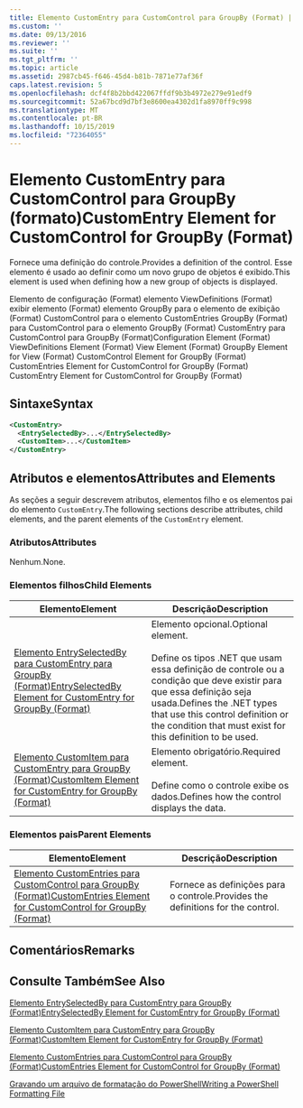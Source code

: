 ```yaml
---
title: Elemento CustomEntry para CustomControl para GroupBy (Format) | Microsoft Docs
ms.custom: ''
ms.date: 09/13/2016
ms.reviewer: ''
ms.suite: ''
ms.tgt_pltfrm: ''
ms.topic: article
ms.assetid: 2987cb45-f646-45d4-b81b-7871e77af36f
caps.latest.revision: 5
ms.openlocfilehash: dcf4f8b2bbd422067ffdf9b3b4972e279e91edf9
ms.sourcegitcommit: 52a67bcd9d7bf3e8600ea4302d1fa8970ff9c998
ms.translationtype: MT
ms.contentlocale: pt-BR
ms.lasthandoff: 10/15/2019
ms.locfileid: "72364055"
---
```

# <a name="customentry-element-for-customcontrol-for-groupby-format"></a><span data-ttu-id="083ee-102">Elemento CustomEntry para CustomControl para GroupBy (formato)</span><span class="sxs-lookup"><span data-stu-id="083ee-102">CustomEntry Element for CustomControl for GroupBy (Format)</span></span>

<span data-ttu-id="083ee-103">Fornece uma definição do controle.</span><span class="sxs-lookup"><span data-stu-id="083ee-103">Provides a definition of the control.</span></span> <span data-ttu-id="083ee-104">Esse elemento é usado ao definir como um novo grupo de objetos é exibido.</span><span class="sxs-lookup"><span data-stu-id="083ee-104">This element is used when defining how a new group of objects is displayed.</span></span>

<span data-ttu-id="083ee-105">Elemento de configuração (Format) elemento ViewDefinitions (Format) exibir elemento (Format) elemento GroupBy para o elemento de exibição (Format) CustomControl para o elemento CustomEntries GroupBy (Format) para CustomControl para o elemento GroupBy (Format) CustomEntry para CustomControl para GroupBy (Format)</span><span class="sxs-lookup"><span data-stu-id="083ee-105">Configuration Element (Format) ViewDefinitions Element (Format) View Element (Format) GroupBy Element for View (Format) CustomControl Element for GroupBy (Format) CustomEntries Element for CustomControl for GroupBy (Format) CustomEntry Element for CustomControl for GroupBy (Format)</span></span>

## <a name="syntax"></a><span data-ttu-id="083ee-106">Sintaxe</span><span class="sxs-lookup"><span data-stu-id="083ee-106">Syntax</span></span>

```xml
<CustomEntry>
  <EntrySelectedBy>...</EntrySelectedBy>
  <CustomItem>...</CustomItem>
</CustomEntry>
```

## <a name="attributes-and-elements"></a><span data-ttu-id="083ee-107">Atributos e elementos</span><span class="sxs-lookup"><span data-stu-id="083ee-107">Attributes and Elements</span></span>

<span data-ttu-id="083ee-108">As seções a seguir descrevem atributos, elementos filho e os elementos pai do elemento `CustomEntry`.</span><span class="sxs-lookup"><span data-stu-id="083ee-108">The following sections describe attributes, child elements, and the parent elements of the `CustomEntry` element.</span></span>

### <a name="attributes"></a><span data-ttu-id="083ee-109">Atributos</span><span class="sxs-lookup"><span data-stu-id="083ee-109">Attributes</span></span>

<span data-ttu-id="083ee-110">Nenhum.</span><span class="sxs-lookup"><span data-stu-id="083ee-110">None.</span></span>

### <a name="child-elements"></a><span data-ttu-id="083ee-111">Elementos filhos</span><span class="sxs-lookup"><span data-stu-id="083ee-111">Child Elements</span></span>

|<span data-ttu-id="083ee-112">Elemento</span><span class="sxs-lookup"><span data-stu-id="083ee-112">Element</span></span>|<span data-ttu-id="083ee-113">Descrição</span><span class="sxs-lookup"><span data-stu-id="083ee-113">Description</span></span>|
|-------------|-----------------|
|[<span data-ttu-id="083ee-114">Elemento EntrySelectedBy para CustomEntry para GroupBy (Format)</span><span class="sxs-lookup"><span data-stu-id="083ee-114">EntrySelectedBy Element for CustomEntry for GroupBy (Format)</span></span>](./entryselectedby-element-for-customentry-for-groupby-format.md)|<span data-ttu-id="083ee-115">Elemento opcional.</span><span class="sxs-lookup"><span data-stu-id="083ee-115">Optional element.</span></span><br /><br /> <span data-ttu-id="083ee-116">Define os tipos .NET que usam essa definição de controle ou a condição que deve existir para que essa definição seja usada.</span><span class="sxs-lookup"><span data-stu-id="083ee-116">Defines the .NET types that use this control definition or the condition that must exist for this definition to be used.</span></span>|
|[<span data-ttu-id="083ee-117">Elemento CustomItem para CustomEntry para GroupBy (Format)</span><span class="sxs-lookup"><span data-stu-id="083ee-117">CustomItem Element for CustomEntry for GroupBy (Format)</span></span>](./customitem-element-for-customentry-for-groupby-format.md)|<span data-ttu-id="083ee-118">Elemento obrigatório.</span><span class="sxs-lookup"><span data-stu-id="083ee-118">Required element.</span></span><br /><br /> <span data-ttu-id="083ee-119">Define como o controle exibe os dados.</span><span class="sxs-lookup"><span data-stu-id="083ee-119">Defines how the control displays the data.</span></span>|

### <a name="parent-elements"></a><span data-ttu-id="083ee-120">Elementos pais</span><span class="sxs-lookup"><span data-stu-id="083ee-120">Parent Elements</span></span>

|<span data-ttu-id="083ee-121">Elemento</span><span class="sxs-lookup"><span data-stu-id="083ee-121">Element</span></span>|<span data-ttu-id="083ee-122">Descrição</span><span class="sxs-lookup"><span data-stu-id="083ee-122">Description</span></span>|
|-------------|-----------------|
|[<span data-ttu-id="083ee-123">Elemento CustomEntries para CustomControl para GroupBy (Format)</span><span class="sxs-lookup"><span data-stu-id="083ee-123">CustomEntries Element for CustomControl for GroupBy (Format)</span></span>](./customentries-element-for-customcontrol-for-groupby-format.md)|<span data-ttu-id="083ee-124">Fornece as definições para o controle.</span><span class="sxs-lookup"><span data-stu-id="083ee-124">Provides the definitions for the control.</span></span>|

## <a name="remarks"></a><span data-ttu-id="083ee-125">Comentários</span><span class="sxs-lookup"><span data-stu-id="083ee-125">Remarks</span></span>

## <a name="see-also"></a><span data-ttu-id="083ee-126">Consulte Também</span><span class="sxs-lookup"><span data-stu-id="083ee-126">See Also</span></span>

[<span data-ttu-id="083ee-127">Elemento EntrySelectedBy para CustomEntry para GroupBy (Format)</span><span class="sxs-lookup"><span data-stu-id="083ee-127">EntrySelectedBy Element for CustomEntry for GroupBy (Format)</span></span>](./entryselectedby-element-for-customentry-for-groupby-format.md)

[<span data-ttu-id="083ee-128">Elemento CustomItem para CustomEntry para GroupBy (Format)</span><span class="sxs-lookup"><span data-stu-id="083ee-128">CustomItem Element for CustomEntry for GroupBy (Format)</span></span>](./customitem-element-for-customentry-for-groupby-format.md)

[<span data-ttu-id="083ee-129">Elemento CustomEntries para CustomControl para GroupBy (Format)</span><span class="sxs-lookup"><span data-stu-id="083ee-129">CustomEntries Element for CustomControl for GroupBy (Format)</span></span>](./customentries-element-for-customcontrol-for-groupby-format.md)

[<span data-ttu-id="083ee-130">Gravando um arquivo de formatação do PowerShell</span><span class="sxs-lookup"><span data-stu-id="083ee-130">Writing a PowerShell Formatting File</span></span>](./writing-a-powershell-formatting-file.md)
